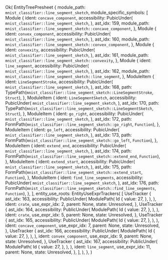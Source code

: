 Ok(
    EntityTreePresheet {
        module_path: `mnist_classifier::line_segment_sketch`,
        module_specific_symbols: [
            Module {
                ident: `concave_component`,
                accessibility: PubicUnder(
                    `mnist_classifier::line_segment_sketch`,
                ),
                ast_idx: 159,
                module_path: `mnist_classifier::line_segment_sketch::concave_component`,
            },
            Module {
                ident: `convex_component`,
                accessibility: PubicUnder(
                    `mnist_classifier::line_segment_sketch`,
                ),
                ast_idx: 160,
                module_path: `mnist_classifier::line_segment_sketch::convex_component`,
            },
            Module {
                ident: `convexity`,
                accessibility: PubicUnder(
                    `mnist_classifier::line_segment_sketch`,
                ),
                ast_idx: 161,
                module_path: `mnist_classifier::line_segment_sketch::convexity`,
            },
            Module {
                ident: `line_segment`,
                accessibility: PubicUnder(
                    `mnist_classifier::line_segment_sketch`,
                ),
                ast_idx: 162,
                module_path: `mnist_classifier::line_segment_sketch::line_segment`,
            },
            ModuleItem {
                ident: `LineSegmentStroke`,
                accessibility: PubicUnder(
                    `mnist_classifier::line_segment_sketch`,
                ),
                ast_idx: 168,
                path: TypePath(`mnist_classifier::line_segment_sketch::LineSegmentStroke`, `Struct`),
            },
            ModuleItem {
                ident: `LineSegmentSketch`,
                accessibility: PubicUnder(
                    `mnist_classifier::line_segment_sketch`,
                ),
                ast_idx: 170,
                path: TypePath(`mnist_classifier::line_segment_sketch::LineSegmentSketch`, `Struct`),
            },
            ModuleItem {
                ident: `go_right`,
                accessibility: PubicUnder(
                    `mnist_classifier::line_segment_sketch`,
                ),
                ast_idx: 172,
                path: FormPath(`mnist_classifier::line_segment_sketch::go_right`, `Function`),
            },
            ModuleItem {
                ident: `go_left`,
                accessibility: PubicUnder(
                    `mnist_classifier::line_segment_sketch`,
                ),
                ast_idx: 173,
                path: FormPath(`mnist_classifier::line_segment_sketch::go_left`, `Function`),
            },
            ModuleItem {
                ident: `extend_end`,
                accessibility: PubicUnder(
                    `mnist_classifier::line_segment_sketch`,
                ),
                ast_idx: 174,
                path: FormPath(`mnist_classifier::line_segment_sketch::extend_end`, `Function`),
            },
            ModuleItem {
                ident: `extend_start`,
                accessibility: PubicUnder(
                    `mnist_classifier::line_segment_sketch`,
                ),
                ast_idx: 175,
                path: FormPath(`mnist_classifier::line_segment_sketch::extend_start`, `Function`),
            },
            ModuleItem {
                ident: `find_line_segments`,
                accessibility: PubicUnder(
                    `mnist_classifier::line_segment_sketch`,
                ),
                ast_idx: 176,
                path: FormPath(`mnist_classifier::line_segment_sketch::find_line_segments`, `Function`),
            },
        ],
        entity_use_roots: EntityUseExprTrackers(
            [
                UseTracker {
                    ast_idx: 163,
                    accessibility: PublicUnder(
                        ModulePath(
                            Id {
                                value: 27,
                            },
                        ),
                    ),
                    ident: `crate`,
                    use_expr_idx: 2,
                    parent: None,
                    state: Unresolved,
                },
                UseTracker {
                    ast_idx: 164,
                    accessibility: PublicUnder(
                        ModulePath(
                            Id {
                                value: 27,
                            },
                        ),
                    ),
                    ident: `crate`,
                    use_expr_idx: 5,
                    parent: None,
                    state: Unresolved,
                },
                UseTracker {
                    ast_idx: 165,
                    accessibility: PublicUnder(
                        ModulePath(
                            Id {
                                value: 27,
                            },
                        ),
                    ),
                    ident: `concave_component`,
                    use_expr_idx: 7,
                    parent: None,
                    state: Unresolved,
                },
                UseTracker {
                    ast_idx: 166,
                    accessibility: PublicUnder(
                        ModulePath(
                            Id {
                                value: 27,
                            },
                        ),
                    ),
                    ident: `convex_component`,
                    use_expr_idx: 9,
                    parent: None,
                    state: Unresolved,
                },
                UseTracker {
                    ast_idx: 167,
                    accessibility: PublicUnder(
                        ModulePath(
                            Id {
                                value: 27,
                            },
                        ),
                    ),
                    ident: `line_segment`,
                    use_expr_idx: 11,
                    parent: None,
                    state: Unresolved,
                },
            ],
        ),
    },
)